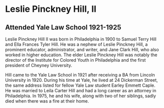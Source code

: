 # Leslie Pinckney Hill, II
## Attended Yale Law School 1921-1925
Leslie Pinckney Hill II was born in Philadelphia in 1900 to Samuel Terry Hill and Ella Frances Tyler Hill. He was a nephew of Leslie Pinckney Hill, a prominent educator, administrator, and writer, and Jane Clark Hill, who also worked in higher education. The elder Leslie Pinckney Hill was notably the director of the Institute for Colored Youth in Philadelphia and the first president of Cheyney University.

Hill came to the Yale Law School in 1921 after receiving a BA from Lincoln University in 1920. During his time at Yale, he lived at 24 Dickerman Street, the same address listed for fellow Yale Law student Earley Emmett Caple. He was married to Leila Carter Hill and had a long career as an attorney in Philadelphia. In 1975, he and his wife, along with two of her siblings, sadly died when there was a fire at their home.

